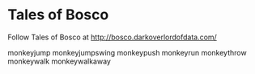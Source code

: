 # Tales of Bosco

Follow Tales of Bosco at http://bosco.darkoverlordofdata.com/

monkeyjump
monkeyjumpswing
monkeypush
monkeyrun
monkeythrow
monkeywalk
monkeywalkaway

